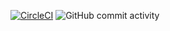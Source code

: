 [![CircleCI](https://dl.circleci.com/status-badge/img/gh/cbendot/ci-script/tree/msm-4.4.svg?style=svg)](https://dl.circleci.com/status-badge/redirect/gh/cbendot/ci-script/tree/msm-4.4) ![GitHub commit activity](https://img.shields.io/github/commit-activity/m/cbendot/ci-script)
